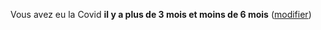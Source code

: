 Vous avez eu la Covid **il y a plus de 3 mois et moins de 6 mois** (<a href="/historique" data-navigo>modifier</a>)
